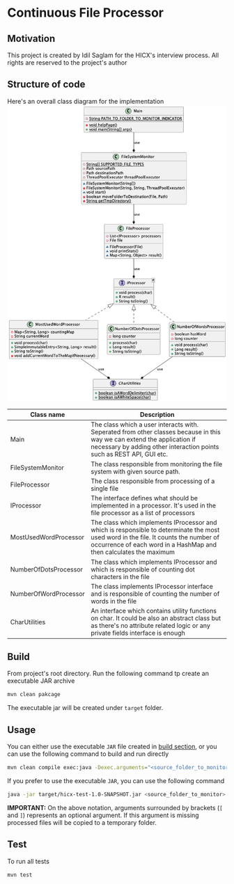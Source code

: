 # Continuous File Processor

## Motivation

This project is created by Idil Saglam for the HICX's interview process. All rights are reserved to the project's author

## Structure of code

Here's an overall class diagram for the implementation \
![](./class_diagram.png)

| Class name            | Description                                                                                                                                                                                                |
|-----------------------|------------------------------------------------------------------------------------------------------------------------------------------------------------------------------------------------------------|
| Main                  | The class which a user interacts with. Seperated from other classes because in this way we can extend the application if necessary by adding other interaction points such as REST API, GUI etc.           |
| FileSystemMonitor     | The class responsible from monitoring the file system with given source path.                                                                                                                              | 
| FileProcessor         | The class responsible from processing of a single file                                                                                                                                                     |                                                                                                                                          |
| IProcessor            | The interface defines what should be implemented in a processor. It's used in the file processor as a list of processors                                                                                   |
| MostUsedWordProcessor | The class which implements IProcessor and which is responsible to determinate the most used word in the file. It counts the number of occurrence of each word in a HashMap and then calculates the maximum |
| NumberOfDotsProcessor | The class which implements IProcessor and which is responsible of counting dot characters in the file                                                                                                      |
 | NumberOfWordProcessor | The class implements IProcessor interface and is responsible of counting the number of words in the file                                                                                                   |
| CharUtilities         | An interface which contains utility functions on char. It could be also an abstract class but as there's no attribute related logic or any private fields interface is enough                              |

## Build

From project's root directory. Run the following command tp create an executable JAR archive
```bash
mvn clean pakcage
```

The executable jar will be created under `target` folder.

## Usage

You can either use the executable `JAR` file created in [build section](#build), or you can use the following command to build and run directly

```bash
mvn clean compile exec:java -Dexec.arguments="<source_folder_to_monitor>,[<destination_folder_path>]"
```

If you prefer to use the executable `JAR`, you can use the following command

```bash
java -jar target/hicx-test-1.0-SNAPSHOT.jar <source_folder_to_monitor> [<destination_folder_path>]
```

**IMPORTANT:** On the above notation, arguments surrounded by brackets (`[` and `]`) represents an optional argument. If this argument is missing processed files will be copied to a temporary folder.

## Test

To run all tests

```bash
mvn test
```
